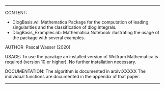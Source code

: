 ****************************************************************
CONTENT:
- DlogBasis.wl: Mathematica Package for the computation of 
leading singularities and the classification of dlog integrals.
- DlogBasis_Examples.nb: Mathematica Notebook illustrating
the usage of the package with several examples.

AUTHOR: 
Pascal Wasser (2020)

USAGE:
To use the pacakge an installed version of Wolfram Mathematica 
is required (version 10 or higher).
No further installation necessary.

DOCUMENTATION:
The algorithm is documented in 
arxiv:XXXXX
The individual functions are documented in the appendix of that
paper.
****************************************************************
